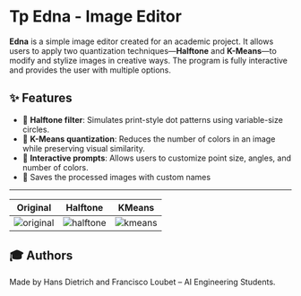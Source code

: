 # Tp Edna - Image Editor

**Edna** is a simple image editor created for an academic project. It allows users to apply two quantization techniques—**Halftone** and **K-Means**—to modify and stylize images in creative ways. The program is fully interactive and provides the user with multiple options.

## ✨ Features

- 🎨 **Halftone filter**: Simulates print-style dot patterns using variable-size circles.
- 🧠 **K-Means quantization**: Reduces the number of colors in an image while preserving visual similarity.
- 🧾 **Interactive prompts**: Allows users to customize point size, angles, and number of colors.
- 💾 Saves the processed images with custom names

---

**Original** | **Halftone** | **KMeans**
:--:|:--:|:--:
![original](https://udesa-pc.github.io/tps/tp2/img/soccer.bmp) | ![halftone](https://udesa-pc.github.io/tps/tp2/img/soccer_halftone.png) | ![kmeans](https://udesa-pc.github.io/tps/tp2/img/soccer_kmeans.png)





## 🎓 Authors

Made by Hans Dietrich and Francisco Loubet – AI Engineering Students.
